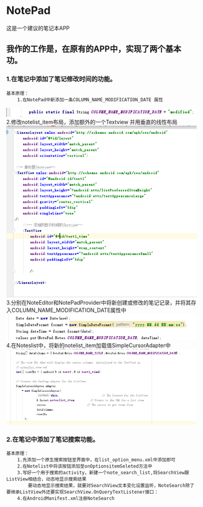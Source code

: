 # NotePad
这是一个建议的笔记本APP

## 我作的工作是，在原有的APP中，实现了两个基本功。

### 1.在笔记中添加了笔记修改时间的功能。
	基本原理：
		1.在NotePad中新添加一条COLUMN_NAME_MODIFICATION_DATE 属性
![1](https://github.com/499549060/Android/blob/master/Android_Mid_Work/1.1.png)
		2.修改notelist_item布局，添加额外的一个Textview 并用垂直的线性布局
![](https://github.com/499549060/Android/blob/master/Android_Mid_Work/1.2.png)
		3.分别在NoteEditor和NotePadProvider中将新创建或修改的笔记记录，并将其存入COLUMN_NAME_MODIFICATION_DATE属性中
![](https://github.com/499549060/Android/blob/master/Android_Mid_Work/1.3.png)
		4.在Noteslist中，将新的notelist_item加载值SimpleCursorAdapter中
![](https://github.com/499549060/Android/blob/master/Android_Mid_Work/1.4.png)
### 2.在笔记中添加了笔记搜索功能。
	基本原理：
		1.先添加一个原生搜索按钮至界面中，在list_option_menu.xml中添加即可
		2.在Notelist中将该按钮添加至onOptionsitemSeleted方法中
		3.写好一个用于搜索的activity，新建一个note_search_list,将SearchView跟ListView相结合，动态地显示搜索结果
			要动态地显示搜索结果，就要对SearchView文本变化设置监听，NoteSearch除了要继承ListView外还要实现SearchView.OnQueryTextListener接口：
		4.在AndroidManifest.xml注册NoteSearch
